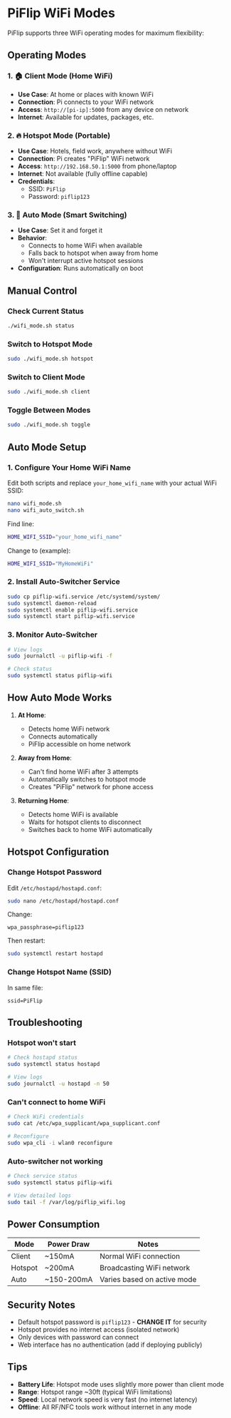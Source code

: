 # PiFlip WiFi Modes

PiFlip supports three WiFi operating modes for maximum flexibility:

## Operating Modes

### 1. 🏠 Client Mode (Home WiFi)
- **Use Case**: At home or places with known WiFi
- **Connection**: Pi connects to your WiFi network
- **Access**: `http://[pi-ip]:5000` from any device on network
- **Internet**: Available for updates, packages, etc.

### 2. 🔥 Hotspot Mode (Portable)
- **Use Case**: Hotels, field work, anywhere without WiFi
- **Connection**: Pi creates "PiFlip" WiFi network
- **Access**: `http://192.168.50.1:5000` from phone/laptop
- **Internet**: Not available (fully offline capable)
- **Credentials**:
  - SSID: `PiFlip`
  - Password: `piflip123`

### 3. 🤖 Auto Mode (Smart Switching)
- **Use Case**: Set it and forget it
- **Behavior**:
  - Connects to home WiFi when available
  - Falls back to hotspot when away from home
  - Won't interrupt active hotspot sessions
- **Configuration**: Runs automatically on boot

## Manual Control

### Check Current Status
```bash
./wifi_mode.sh status
```

### Switch to Hotspot Mode
```bash
sudo ./wifi_mode.sh hotspot
```

### Switch to Client Mode
```bash
sudo ./wifi_mode.sh client
```

### Toggle Between Modes
```bash
sudo ./wifi_mode.sh toggle
```

## Auto Mode Setup

### 1. Configure Your Home WiFi Name
Edit both scripts and replace `your_home_wifi_name` with your actual WiFi SSID:
```bash
nano wifi_mode.sh
nano wifi_auto_switch.sh
```

Find line:
```bash
HOME_WIFI_SSID="your_home_wifi_name"
```

Change to (example):
```bash
HOME_WIFI_SSID="MyHomeWiFi"
```

### 2. Install Auto-Switcher Service
```bash
sudo cp piflip-wifi.service /etc/systemd/system/
sudo systemctl daemon-reload
sudo systemctl enable piflip-wifi.service
sudo systemctl start piflip-wifi.service
```

### 3. Monitor Auto-Switcher
```bash
# View logs
sudo journalctl -u piflip-wifi -f

# Check status
sudo systemctl status piflip-wifi
```

## How Auto Mode Works

1. **At Home**:
   - Detects home WiFi network
   - Connects automatically
   - PiFlip accessible on home network

2. **Away from Home**:
   - Can't find home WiFi after 3 attempts
   - Automatically switches to hotspot mode
   - Creates "PiFlip" network for phone access

3. **Returning Home**:
   - Detects home WiFi is available
   - Waits for hotspot clients to disconnect
   - Switches back to home WiFi automatically

## Hotspot Configuration

### Change Hotspot Password
Edit `/etc/hostapd/hostapd.conf`:
```bash
sudo nano /etc/hostapd/hostapd.conf
```

Change:
```
wpa_passphrase=piflip123
```

Then restart:
```bash
sudo systemctl restart hostapd
```

### Change Hotspot Name (SSID)
In same file:
```
ssid=PiFlip
```

## Troubleshooting

### Hotspot won't start
```bash
# Check hostapd status
sudo systemctl status hostapd

# View logs
sudo journalctl -u hostapd -n 50
```

### Can't connect to home WiFi
```bash
# Check WiFi credentials
sudo cat /etc/wpa_supplicant/wpa_supplicant.conf

# Reconfigure
sudo wpa_cli -i wlan0 reconfigure
```

### Auto-switcher not working
```bash
# Check service status
sudo systemctl status piflip-wifi

# View detailed logs
sudo tail -f /var/log/piflip_wifi.log
```

## Power Consumption

| Mode | Power Draw | Notes |
|------|------------|-------|
| Client | ~150mA | Normal WiFi connection |
| Hotspot | ~200mA | Broadcasting WiFi network |
| Auto | ~150-200mA | Varies based on active mode |

## Security Notes

- Default hotspot password is `piflip123` - **CHANGE IT** for security
- Hotspot provides no internet access (isolated network)
- Only devices with password can connect
- Web interface has no authentication (add if deploying publicly)

## Tips

- **Battery Life**: Hotspot mode uses slightly more power than client mode
- **Range**: Hotspot range ~30ft (typical WiFi limitations)
- **Speed**: Local network speed is very fast (no internet latency)
- **Offline**: All RF/NFC tools work without internet in any mode
